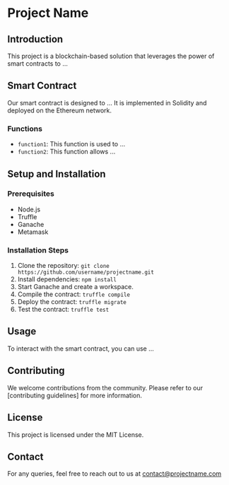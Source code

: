 # Project Name

## Introduction

This project is a blockchain-based solution that leverages the power of smart contracts to ...

## Smart Contract

Our smart contract is designed to ... It is implemented in Solidity and deployed on the Ethereum network.

### Functions

- `function1`: This function is used to ...
- `function2`: This function allows ...

## Setup and Installation

### Prerequisites

- Node.js
- Truffle
- Ganache
- Metamask

### Installation Steps

1. Clone the repository: `git clone https://github.com/username/projectname.git`
2. Install dependencies: `npm install`
3. Start Ganache and create a workspace.
4. Compile the contract: `truffle compile`
5. Deploy the contract: `truffle migrate`
6. Test the contract: `truffle test`

## Usage

To interact with the smart contract, you can use ...

## Contributing

We welcome contributions from the community. Please refer to our [contributing guidelines] for more information.

## License

This project is licensed under the MIT License.

## Contact

For any queries, feel free to reach out to us at contact@projectname.com
